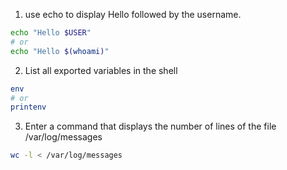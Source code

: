 
1. use echo to display Hello followed by the username. 

```bash
echo "Hello $USER"
# or
echo "Hello $(whoami)"
```

2. List all exported variables in the shell

```bash
env
# or 
printenv
```

3. Enter a command that displays the number of lines of the file /var/log/messages

```bash
wc -l < /var/log/messages
```

